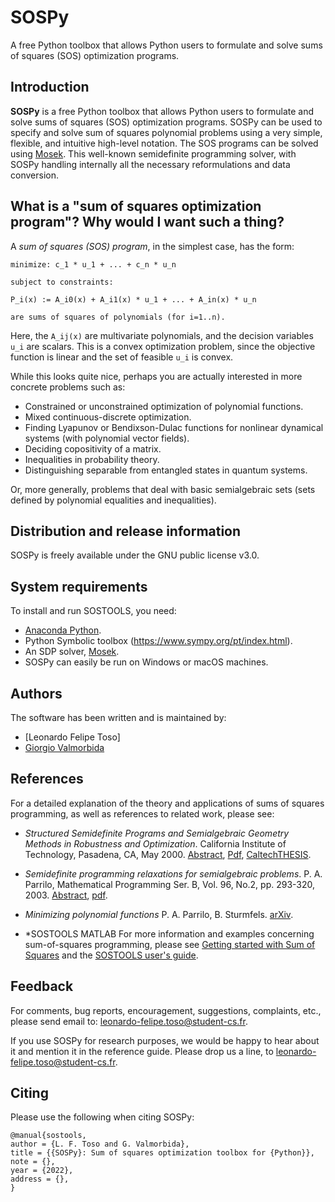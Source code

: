 # SOSPy
A free Python toolbox that allows Python users to formulate and solve sums of squares (SOS) optimization programs.

## Introduction
**SOSPy** is a free Python toolbox that allows Python users to formulate and solve sums of squares (SOS) optimization programs. SOSPy can be used to specify and solve sum of squares polynomial problems using a very simple, flexible, and intuitive high-level notation. The SOS programs can be solved using [Mosek](https://github.com/MOSEK). This well-known semidefinite programming solver, with SOSPy handling internally all the necessary reformulations and data conversion.

## What is a "sum of squares optimization program"? Why would I want such a thing?

A *sum of squares (SOS) program*, in the simplest case, has the form:
```
minimize: c_1 * u_1 + ... + c_n * u_n

subject to constraints: 

P_i(x) := A_i0(x) + A_i1(x) * u_1 + ... + A_in(x) * u_n

are sums of squares of polynomials (for i=1..n).
```

Here, the `A_ij(x)` are multivariate polynomials, and the decision variables `u_i` are scalars. This is a convex optimization problem, since the objective function is linear and the set of feasible `u_i` is convex.

While this looks quite nice, perhaps you are actually interested in more concrete problems such as:

* Constrained or unconstrained optimization of polynomial functions.
* Mixed continuous-discrete optimization.
* Finding Lyapunov or Bendixson-Dulac functions for nonlinear dynamical systems (with polynomial vector fields).
* Deciding copositivity of a matrix.
* Inequalities in probability theory.
* Distinguishing separable from entangled states in quantum systems.

Or, more generally, problems that deal with basic semialgebraic sets (sets defined by polynomial equalities and inequalities).


## Distribution and release information

SOSPy is freely available under the GNU public license v3.0.


## System requirements

To install and run SOSTOOLS, you need:

* [Anaconda Python](https://www.anaconda.com/products/individual).
* Python Symbolic toolbox (https://www.sympy.org/pt/index.html).
* An SDP solver, [Mosek](https://github.com/MOSEK).
* SOSPy can easily be run on Windows or macOS machines.


## Authors

The software has been written and is maintained by:

* [Leonardo Felipe Toso]
* [Giorgio Valmorbida](https://www.l2s.centralesupelec.fr/perso/giorgio.valmorbida)


## References
For a detailed explanation of the theory and applications of sums of squares programming, as well as references to related work, please see:

* *Structured Semidefinite Programs and Semialgebraic Geometry Methods in Robustness and Optimization*.
California Institute of Technology, Pasadena, CA, May 2000. [Abstract](https://www.mit.edu/~parrilo/pubs/files/Thesis_abstract.html), [Pdf](http://www.mit.edu/~parrilo/pubs/files/thesis.pdf), [CaltechTHESIS](https://resolver.caltech.edu/CaltechETD:etd-05062004-055516). 

* *Semidefinite programming relaxations for semialgebraic problems*.
P. A. Parrilo, Mathematical Programming Ser. B, Vol. 96, No.2, pp. 293-320, 2003.  [Abstract](https://www.mit.edu/~parrilo/pubs/files/SDPrelax_abstract.html), [pdf](http://www.mit.edu/~parrilo/pubs/files/SDPrelaxations.pdf).

* *Minimizing polynomial functions*
P. A. Parrilo, B. Sturmfels. [arXiv](https://arxiv.org/abs/math.OC/0103170).

* *SOSTOOLS MATLAB
For more information and examples concerning sum-of-squares programming, please see [Getting started with Sum of Squares](https://sums-of-squares.github.io/sos/index.html#matlab) and the [SOSTOOLS user's guide](docs/sostools.pdf).


 
## Feedback
For comments, bug reports, encouragement, suggestions, complaints, etc., please send email to: leonardo-felipe.toso@student-cs.fr.

If you use SOSPy for research purposes, we would be happy to hear about it and mention it in the reference guide. Please drop us a line, to leonardo-felipe.toso@student-cs.fr.

## Citing 

Please use the following when citing SOSPy:

```
@manual{sostools,
author = {L. F. Toso and G. Valmorbida},
title = {{SOSPy}: Sum of squares optimization toolbox for {Python}},
note = {},
year = {2022},
address = {},
}
```
